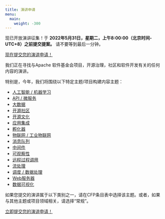 ```yaml
---
title: 演讲申请
menu:
  main:
    weight: -300
---
```

现已开放演讲征集！于 **2022年5月31日，星期二，上午8:00:00（北京时间-UTC+8）之前提交提案。** 请不要等到最后一分钟。

[现在提交您的演讲申请！](https://shimo.im/forms/nShSKAZ3uxUstTqS/fill?channel=website)

我们正在寻找与Apache 软件基金会项目，开源治理，社区和软件开发有关的任何内容的演讲。

特别是，今年，我们将围绕以下特定主题/项目构建内容主题：

* [人工智能 / 机器学习](zh/tracks/ai.html)
* [API / 微服务](zh/tracks/api.html)
* [大数据](zh/tracks/bigdata.html)
* [开源社区](zh/tracks/community.html)
* [开源文化](zh/tracks/culture.html)
* [应用集成](zh/tracks/integration.html)
* [孵化器](zh/tracks/incubator.html)
* [物联网 / 工业物联网](zh/tracks/iot.html)
* [消息队列](zh/tracks/messaging.html)
* [中间件](zh/tracks/middleware.html)
* [可观察性](zh/tracks/observability.html)
* [远程过程调用](zh/tracks/rpc.html)
* [流处理](zh/tracks/streaming.html)
* [调度 / 数据处理](zh/tracks/workflowdatagovernance.html)
* [Web服务器](zh/tracks/webserverandtomcat.html)
* [数据可视化](zh/tracks/datavisualization.html)

如果您提交的演讲属于以下类别之一，请在CFP条目表中选择该主题。或者，如果与其他主题或项目领域相关，请选择“常规”。

[立即提交您的演讲申请！](https://shimo.im/forms/nShSKAZ3uxUstTqS/fill?channel=website)
